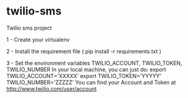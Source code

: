 twilio-sms
==========

Twilio sms project


1 - Create your virtualenv

2 - Install the requirement file ( pip install -r requirements.txt )

3 - Set the environment variables TWILIO_ACCOUNT, TWILIO_TOKEN, TWILIO_NUMBER
In your local machine, you can just do:
   export TWILIO_ACCOUNT='XXXXX'
   export TWILIO_TOKEN='YYYYY'
   TWILIO_NUMBER='ZZZZZ'
You can find your Account and Token at http://www.twilio.com/user/account